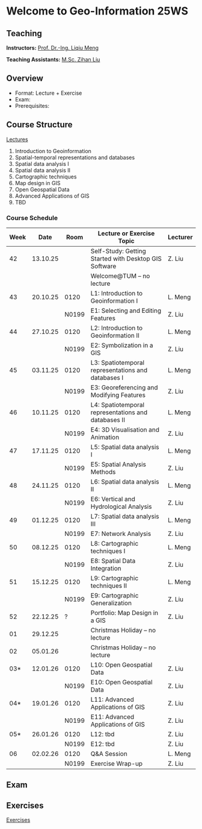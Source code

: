 # Welcome to Geo-Information 25WS

## Teaching
**Instructors:** [Prof. Dr.-Ing. Liqiu Meng](https://www.asg.ed.tum.de/lfk/team/members/liqiu-meng/)

**Teaching Assistants:** [M.Sc. Zihan Liu](http://asg.ed.tum.de/lfk/team/members/zihan-liu/)

## Overview
- Format: Lecture + Exercise
- Exam: 
- Prerequisites:


## Course Structure

[Lectures](../lectures/info_lec.md)
1. Introduction to Geoinformation
2. Spatial-temporal representations and databases
3. Spatial data analysis I
4. Spatial data analysis II
5. Cartographic techniques
6. Map design in GIS
7. Open Geospatial Data
8. Advanced Applications of GIS
9. TBD



### Course Schedule

| Week | Date     | Room   | Lecture or Exercise Topic                          | Lecturer |
|------|----------|--------|---------------------------------------------------|----------|
| 42   | 13.10.25 |        | Self-Study: Getting Started with Desktop GIS Software | Z. Liu   |
|      |          |        | Welcome@TUM – no lecture                          |          |
| 43   | 20.10.25 | 0120   | L1: Introduction to Geoinformation I              | L. Meng  |
|      |          | N0199  | E1: Selecting and Editing Features                | Z. Liu   |
| 44   | 27.10.25 | 0120   | L2: Introduction to Geoinformation II             | L. Meng  |
|      |          | N0199  | E2: Symbolization in a GIS                        | Z. Liu   |
| 45   | 03.11.25 | 0120   | L3: Spatiotemporal representations and databases I| L. Meng  |
|      |          | N0199  | E3: Georeferencing and Modifying Features         | Z. Liu   |
| 46   | 10.11.25 | 0120   | L4: Spatiotemporal representations and databases II| L. Meng |
|      |          | N0199  | E4: 3D Visualisation and Animation                | Z. Liu   |
| 47   | 17.11.25 | 0120   | L5: Spatial data analysis I                       | L. Meng  |
|      |          | N0199  | E5: Spatial Analysis Methods                      | Z. Liu   |
| 48   | 24.11.25 | 0120   | L6: Spatial data analysis II                      | L. Meng  |
|      |          | N0199  | E6: Vertical and Hydrological Analysis            | Z. Liu   |
| 49   | 01.12.25 | 0120   | L7: Spatial data analysis III                     | L. Meng  |
|      |          | N0199  | E7: Network Analysis                              | Z. Liu   |
| 50   | 08.12.25 | 0120   | L8: Cartographic techniques I                     | L. Meng  |
|      |          | N0199  | E8: Spatial Data Integration                      | Z. Liu   |
| 51   | 15.12.25 | 0120   | L9: Cartographic techniques II                    | L. Meng  |
|      |          | N0199  | E9: Cartographic Generalization                   | Z. Liu   |
| 52   | 22.12.25 | ?      | Portfolio: Map Design in a GIS                    | Z. Liu   |
| 01   | 29.12.25 |        | Christmas Holiday – no lecture                    |          |
| 02   | 05.01.26 |        | Christmas Holiday – no lecture                    |          |
| 03*  | 12.01.26 | 0120   | L10: Open Geospatial Data                         | Z. Liu   |
|      |          | N0199  | E10: Open Geospatial Data                         | Z. Liu   |
| 04*  | 19.01.26 | 0120   | L11: Advanced Applications of GIS                 | Z. Liu   |
|      |          | N0199  | E11: Advanced Applications of GIS                 | Z. Liu   |
| 05*  | 26.01.26 | 0120   | L12: tbd                                          | Z. Liu   |
|      |          | N0199  | E12: tbd                                          | Z. Liu   |
| 06   | 02.02.26 | 0120   | Q&A Session                                       | L. Meng  |
|      |          | N0199  | Exercise Wrap-up                                  | Z. Liu   |



## Exam

## Exercises

[Exercises](../content/info_ex.md)
